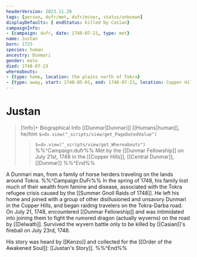 ```yaml
---
headerVersion: 2023.11.20
tags: [person, dufr/met, dufr/minor, status/unknown]
displayDefaults: { endStatus: killed by Casian}
campaignInfo:
- {campaign: dufr, date: 1748-07-21, type: met}
name: Justan
born: 1723
species: human
ancestry: Dunmari
gender: male
died: 1748-07-23
whereabouts:
- {type: home, location: the plains north of Tokra}
- {type: away, start: 1748-05-01, end: 1748-07-23, location: Copper Hills}
---
```

# Justan
>[!info]+ Biographical Info
> [[Dunmar|Dunmari]] [[Humans|human]], he/him
> `$=dv.view("_scripts/view/get_PageDatedValue")`
>> `$=dv.view("_scripts/view/get_Whereabouts")`
>> %%^Campaign:dufr%% Met by the [[Dunmar Fellowship]] on July 21st, 1748 in the [[Copper Hills]], [[Central Dunmar]], [[Dunmar]] %%^End%%

A Dunmari man, from a family of horse herders traveling on the lands around Tokra. 
%%^Campaign:DuFr%%
In the spring of 1748, his family lost much of their wealth from famine and disease, associated with the Tokra refugee crisis caused by the [[Summer Gnoll Raids of 1748]]. He left his home and joined with a group of other disillusioned and unsavory Dunmari in the Copper Hills, and began raiding travelers on the Tokra-Darba road. On July 21, 1748, encountered [[Dunmar Fellowship]] and was intimidated into joining them to fight the rumored dragon (actually wyverns) on the road by [[Delwath]]. Survived the wyvern battle only to be killed by [[Casian]]'s fireball on July 23rd, 1748. 

His story was heard by [[Kenzo]] and collected for the [[Order of the Awakened Soul]]: [[Justan's Story]].
%%^End%%